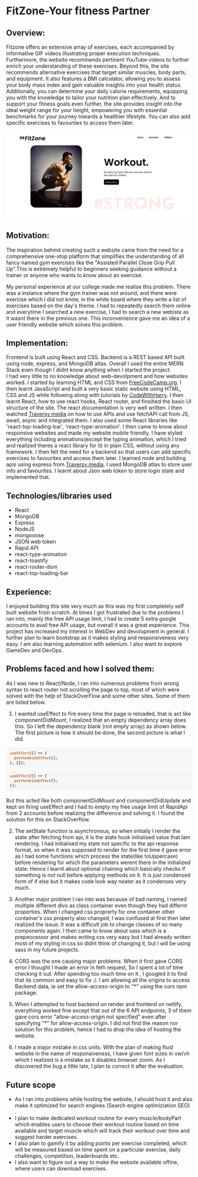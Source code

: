 # FitZone-Your fitness Partner

## Overview:
Fitzone offers an extensive array of exercises, each accompanied by informative GIF videos illustrating proper execution techniques. Furthermore, the website recommends pertinent YouTube videos to further enrich your understanding of these exercises. Beyond this, the site recommends alternative exercises that target similar muscles, body parts, and equipment. It also features a BMI calculator, allowing you to assess your body mass index and gain valuable insights into your health status. Additionally, you can determine your daily calorie requirements, equipping you with the knowledge to tailor your nutrition plan effectively. And to support your fitness goals even further, the site provides insight into the ideal weight range for your height, empowering you with essential benchmarks for your journey towards a healthier lifestyle. You can also add specific exercises to favourties to access them later.


![homepage](Frontend/src/assets/homepage.png)

## Motivation:
The inspiration behind creating such a website came from the need for a comprehensive one-stop platform that simplifies the understanding of all fancy named gym exercises like the "Assisted Parallel Close Grip Pull Up".This is extremely helpful to beginners seeking guidance without a trainer or anyone who wants to know about an exercise.

My personal experience at our college made me realise this problem. There was a instance where the gym trainer was not around, and there were exercise which I did not know, in the white board where they write a list of exercises based on the day's theme. I had to repeatedly search them online and everytime I searched a new exercise, I had to search a new webiste as it wasnt there in the previous one. This inconvenience gave me an idea of a user friendly website which solves this problem.

## Implementation:
Frontend is built using React and CSS. Backend is a REST based API built using node, express, and MongoDB atlas. Overall I used the entire MERN Stack even though I didnt know anything when I started the project. <br/>
I had very little to no knowledge about web-devolpment and how websites worked. I started by learning HTML and CSS from [FreeCodeCamp.org](https://www.youtube.com/c/Freecodecamp). I then learnt JavaScript and built a very basic static website using HTML, CSS and JS while following along with tutorials by [CodeWithHarry](https://www.youtube.com/@CodeWithHarry). I then learnt React, how to use react hooks, React router, and finsihed the basic UI structure of the site. The react documentation is very well written. I then watched [Traversy media](https://www.youtube.com/channel/UC29ju8bIPH5as8OGnQzwJyA) on how to use APIs and use fetchAPI call from JS, await, async and integrated them. I also used some React libraries like 'react-top-loading-bar', 'react-type-animation'. I then came to know about responsive websites and made my website mobile friendly. I have styled everything including animations(except the typing animation, which I tried and realized theres a react library for it) in plain CSS, without using any framework. I then felt the need for a backend so that users can add specific exercises to favourites and access them later. I learned node and building apis using express from [Traversy media](https://www.youtube.com/channel/UC29ju8bIPH5as8OGnQzwJyA). I used MongoDB atlas to store user info and favourites. I learnt about Json web token to store login state and implemented that.

## Technologies/libraries used
* React
* MongoDB
* Express
* NodeJS
* mongooose
* JSON web token
* Rapid API
* react-type-animation
* react-toastify
* react-router-dom
* react-top-loading-bar

## Experience:
I enjoyed building this site very much as this was my first completely self built website from scratch. At times I got frustrated due to the problems I ran into, mainly the free API usage limit, I had to create 5 extra google accounts to avail free API usage, but overall it was a great experience. This project has increased my interest in WebDev and devolopment in general. I further plan to learn bootstrap as it makes styling and responsiveness very easy. I am also learning automation with selenium. I also want to explore GameDev and DevOps. 

## Problems faced and how I solved them:
As I was new to React/Node, I ran into numerous problems from wrong syntax to react router not scrolling the page to top, most of which were solved with the help of StackOverFlow and some other sites. Some of them are listed below.

1. I wanted useEffect to fire every time the page is reloaded, that is act like componentDidMount, I realized that an empty dependency array does this. So I left the dependency blank (not empty array) as shown below. The first picture is how it should be done, the second picture is what I did.


![problem](Frontend/src/assets/problem.png) 
![problem](Frontend/src/assets/problem1.png)


But this acted like both componentDidMount and componentDidUpdate and kept on firing useEffect and I had to empty my free usage limit of RapidApi from 2 accounts before realizing the difference and solving it. I found the solution for this on StackOverflow.


2. The setState function is asynchronous, so when initially I render the state after fetching from api, it is the state hook initialised value that Iam rendering. I had initialised my state not specific to the api response format, so when it was supposed to render for the first time it gave error as I had some functions which process the state(like toUppercase) before rendering for which the parameters werent there in the initialized state. Hence I learnt about optional chaining which basically checks if something is not null before applying methods on it. It is just condensed form of if else but it makes code look way neater as it condenses very much. 


3. Another major problem I ran into was because of bad naming, I named multiple different divs as class container even though they had differnt properties. When I changed css proprerty for one container other container's css property also changed, I was confused at first then later realized the issue. It was a difficult job to change classes of so many components again. I then came to know about sass which is a prepeocessor and makes writing css very easy but I had already written most of my styling in css so didnt think of changing it, but I will be using sass in my future projects.

4. CORS was the one causing major problems. When it first gave CORS error I thought I made an error in feth request, So I spent a lot of time checking it out. After spending too much time on it , I googled it to find that its common and easy to fix :/. I am allowing all the origins to access Backend data, ie set the allow-access-origin to "*" using the cors npm package.

5. When I attempted to host backend on render and frontend on netlify, everything worked fine except that out of the 6 API endpoints, 3 of them gave cors error "allow-access-origin not specified" even after specifying "*" for allow-access-origin. I did not find the reason nor solution for this problem, hence I had to drop the idea of hosting the website.  

6. I made a major mistake in css units. With the plan of making fluid website in the name of responsiveness, I have given font sizes in vw/vh which I realized is a mistake as it disables browser zoom. As I discovered the bug a little late, I plan to correct it after the evaluation.

## Future scope

* As I ran into problems while hosting the website, I should host it and also make it optimized for search engines (Search engine optimiziation SEO) .
* I plan to make dedicated workout routine for every muscle/bodyPart which enables users to choose their workout routine based on time available and target muscle which will track their workout over time and suggest harder exercises.
* I also plan to gamify it by adding points per exercise completed, which will be measured based on time spent on a particular exercise, daily challenges, competition, leaderboards etc.
* I also want to figure out a way to make the website available offine, where users can download exercises.

